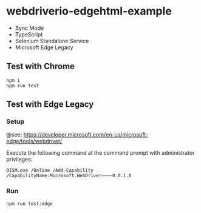 # webdriverio-edgehtml-example

- Sync Mode
- TypeScript
- Selenium Standalone Service
- Microsoft Edge Legacy

## Test with Chrome

    npm i
    npm run test

## Test with Edge Legacy

### Setup

@see: https://developer.microsoft.com/en-us/microsoft-edge/tools/webdriver/

Execute the following command at the command prompt with administrator privileges:

    DISM.exe /Online /Add-Capability /CapabilityName:Microsoft.WebDriver~~~~0.0.1.0

### Run

    npm run test:edge
